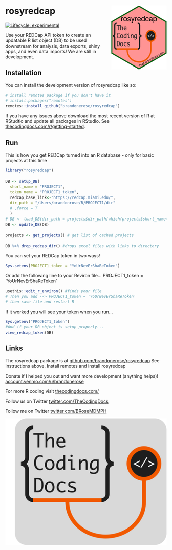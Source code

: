 
<!-- README.md is generated from README.Rmd. Please edit that file -->

# rosyredcap <img src="man/figures/logo.png" align="right" height="200" />

<!-- badges: start -->

[![Lifecycle:
experimental](https://img.shields.io/badge/lifecycle-experimental-orange.svg)](https://lifecycle.r-lib.org/articles/stages.html#experimental)
<!-- badges: end -->

Use your REDCap API token to create an updatable R list object (DB) to
be used downstream for analysis, data exports, shiny apps, and even data
imports! We are still in development.

## Installation

You can install the development version of rosyredcap like so:

``` r
# install remotes package if you don't have it
# install.packages("remotes") 
remotes::install_github("brandonerose/rosyredcap")
```

If you have any issues above download the most recent version of R at
RStudtio and update all packages in RStudio. See
[thecodingdocs.com/r/getting-started](https://www.thecodingdocs.com/r/getting-started "R Getting Started").

## Run

This is how you get REDCap turned into an R database - only for basic
projects at this time

``` r
library("rosyredcap")

DB <- setup_DB(
  short_name = "PROJECT1",
  token_name = "PROJECT1_token",
  redcap_base_link<-"https://redcap.miami.edu/",
  dir_path = "/Users/brandonrose/R/PROJECT1/dir"
  # ,force = T
  )
# DB <- load_DB(dir_path = projects$dir_path[which(projects$short_name=="PSDB")])
DB <- update_DB(DB)

projects <- get_projects() # get list of cached projects

DB %>% drop_redcap_dir() #drops excel files with links to directory
```

You can set your REDCap token in two ways!

``` r
Sys.setenv(PROJECT1_token = "YoUrNevErShaReToken")
```

Or add the following line to your Reviron file… PROJECT1_token =
‘YoUrNevErShaReToken’

``` r
usethis::edit_r_environ() #finds your file
# Then you add --> PROJECT1_token = 'YoUrNevErShaReToken'
# then save file and restart R
```

If it worked you will see your token when you run…

``` r
Sys.getenv("PROJECT1_token")
#And if your DB object is setup properly...
view_redcap_token(DB)
```

## Links

The rosyredcap package is at
[github.com/brandonerose/rosyredcap](https://github.com/brandonerose/rosyredcap "rosyredcap R package")
See instructions above. Install remotes and install rosyredcap

Donate if I helped you out and want more development (anything helps)!
[account.venmo.com/u/brandonerose](https://account.venmo.com/u/brandonerose "Venmo Donation")

For more R coding visit
[thecodingdocs.com/](https://www.thecodingdocs.com/ "TheCodingDocs.com")

Follow us on Twitter
[twitter.com/TheCodingDocs](https://twitter.com/TheCodingDocs "TheCodingDocs Twitter")

Follow me on Twitter
[twitter.com/BRoseMDMPH](https://twitter.com/BRoseMDMPH "BRoseMDMPH Twitter")

[![TheCodingDocs.com](man/figures/TCD.png)](http://www.thecodingdocs.com)
